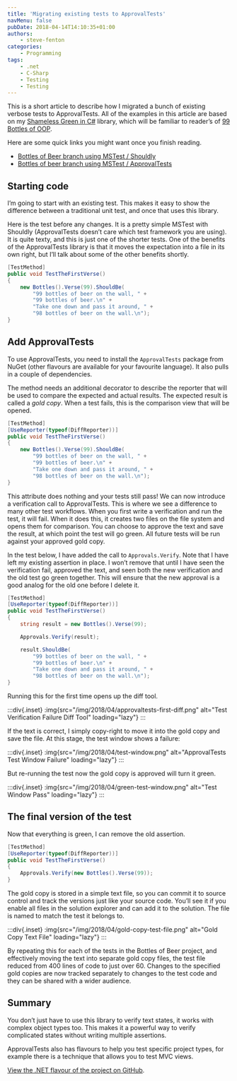 ```yaml
---
title: 'Migrating existing tests to ApprovalTests'
navMenu: false
pubDate: 2018-04-14T14:10:35+01:00
authors:
    - steve-fenton
categories:
    - Programming
tags:
    - .net
    - C-Sharp
    - Testing
    - Testing
---
```


This is a short article to describe how I migrated a bunch of existing verbose tests to ApprovalTests. All of the examples in this article are based on my [Shameless Green in C#](https://github.com/Steve-Fenton/BottlesOfBeer) library, which will be familiar to reader’s of [99 Bottles of OOP](https://www.sandimetz.com/99bottles/).

Here are some quick links you might want once you finish reading.

- [Bottles of Beer branch using MSTest / Shouldly](https://github.com/Steve-Fenton/BottlesOfBeer)
- [Bottles of beer branch using MSTest / ApprovalTests](https://github.com/Steve-Fenton/BottlesOfBeer/tree/approvaltests)

## Starting code

I’m going to start with an existing test. This makes it easy to show the difference between a traditional unit test, and once that uses this library.

Here is the test before any changes. It is a pretty simple MSTest with Shouldly (ApprovalTests doesn’t care which test framework you are using). It is quite texty, and this is just one of the shorter tests. One of the benefits of the ApprovalTests library is that it moves the expectation into a file in its own right, but I’ll talk about some of the other benefits shortly.

```csharp
[TestMethod]
public void TestTheFirstVerse()
{
    new Bottles().Verse(99).ShouldBe(
        "99 bottles of beer on the wall, " +
        "99 bottles of beer.\n" +
        "Take one down and pass it around, " +
        "98 bottles of beer on the wall.\n");
}
```

## Add ApprovalTests

To use ApprovalTests, you need to install the `ApprovalTests` package from NuGet (other flavours are available for your favourite language). It also pulls in a couple of dependencies.

The method needs an additional decorator to describe the reporter that will be used to compare the expected and actual results. The expected result is called a *gold copy*. When a test fails, this is the comparison view that will be opened.

```csharp
[TestMethod]
[UseReporter(typeof(DiffReporter))]
public void TestTheFirstVerse()
{
    new Bottles().Verse(99).ShouldBe(
        "99 bottles of beer on the wall, " +
        "99 bottles of beer.\n" +
        "Take one down and pass it around, " +
        "98 bottles of beer on the wall.\n");
}
```

This attribute does nothing and your tests still pass! We can now introduce a verification call to ApprovalTests. This is where we see a difference to many other test workflows. When you first write a verification and run the test, it will fail. When it does this, it creates two files on the file system and opens them for comparison. You can choose to approve the text and save the result, at which point the test will go green. All future tests will be run against your approved gold copy.

In the test below, I have added the call to `Approvals.Verify`. Note that I have left my existing assertion in place. I won’t remove that until I have seen the verification fail, approved the text, and seen both the new verification and the old test go green together. This will ensure that the new approval is a good analog for the old one before I delete it.

```csharp
[TestMethod]
[UseReporter(typeof(DiffReporter))]
public void TestTheFirstVerse()
{
    string result = new Bottles().Verse(99);

    Approvals.Verify(result);

    result.ShouldBe(
        "99 bottles of beer on the wall, " +
        "99 bottles of beer.\n" +
        "Take one down and pass it around, " +
        "98 bottles of beer on the wall.\n");
}
```

Running this for the first time opens up the diff tool.

:::div{.inset}
:img{src="/img/2018/04/approvaltests-first-diff.png" alt="Test Verification Failure Diff Tool" loading="lazy"}
:::

If the text is correct, I simply copy-right to move it into the gold copy and save the file. At this stage, the test window shows a failure:

:::div{.inset}
:img{src="/img/2018/04/test-window.png" alt="ApprovalTests Test Window Failure" loading="lazy"}
:::

But re-running the test now the gold copy is approved will turn it green.

:::div{.inset}
:img{src="/img/2018/04/green-test-window.png" alt="Test Window Pass" loading="lazy"}
:::

## The final version of the test

Now that everything is green, I can remove the old assertion.

```csharp
[TestMethod]
[UseReporter(typeof(DiffReporter))]
public void TestTheFirstVerse()
{
    Approvals.Verify(new Bottles().Verse(99));
}
```

The gold copy is stored in a simple text file, so you can commit it to source control and track the versions just like your source code. You’ll see it if you enable all files in the solution explorer and can add it to the solution. The file is named to match the test it belongs to.

:::div{.inset}
:img{src="/img/2018/04/gold-copy-test-file.png" alt="Gold Copy Text File" loading="lazy"}
:::

By repeating this for each of the tests in the Bottles of Beer project, and effectively moving the text into separate gold copy files, the test file reduced from 400 lines of code to just over 60. Changes to the specified gold copies are now tracked separately to changes to the test code and they can be shared with a wider audience.

## Summary

You don’t just have to use this library to verify text states, it works with complex object types too. This makes it a powerful way to verify complicated states without writing multiple assertions.

ApprovalTests also has flavours to help you test specific project types, for example there is a technique that allows you to test MVC views.

[View the .NET flavour of the project on GitHub](https://github.com/approvals/ApprovalTests.Net).